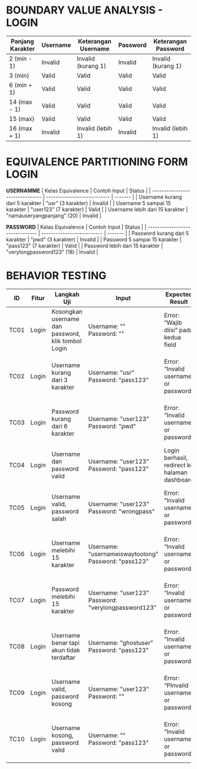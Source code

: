 # BOUNDARY VALUE ANALYSIS - LOGIN

| Panjang Karakter | Username | Keterangan Username | Password | Keterangan Password |
| ---------------- | -------- | ------------------- | -------- | ------------------- |
| 2 (min - 1)      | Invalid  | Invalid (kurang 1)  | Invalid  | Invalid (kurang 1)  |
| 3 (min)          | Valid    | Valid               | Valid    | Valid               |
| 6 (min + 1)      | Valid    | Valid               | Valid    | Valid               |
| 14 (max - 1)     | Valid    | Valid               | Valid    | Valid               |
| 15 (max)         | Valid    | Valid               | Valid    | Valid               |
| 16 (max + 1)     | Invalid  | Invalid (lebih 1)   | Invalid  | Invalid (lebih 1)   |

# EQUIVALENCE PARTITIONING FORM LOGIN

**USERNAMME**
| Kelas Equivalence               | Contoh Input                | Status  |
| ------------------------------- | --------------------------- | ------- |
| Username kurang dari 5 karakter | "usr" (3 karakter)          | Invalid |
| Username 5 sampai 15 karakter   | "user123" (7 karakter)      | Valid   |
| Username lebih dari 15 karakter | "namauseryangpanjang" (20) | Invalid |

**PASSWORD**
| Kelas Equivalence               | Contoh Input               | Status  |
| ------------------------------- | -------------------------- | ------- |
| Password kurang dari 5 karakter | "pwd" (3 karakter)         | Invalid |
| Password 5 sampai 15 karakter   | "pass123" (7 karakter)     | Valid   |
| Password lebih dari 15 karakter | "verylongpassword123" (18) | Invalid |

# BEHAVIOR TESTING  
| ID   | Fitur | Langkah Uji                                        | Input                                                   | Expected Result                               | Actual | Status |
| ---- | ----- | -------------------------------------------------- | ------------------------------------------------------- | --------------------------------------------- | ------ | ------ |
| TC01 | Login | Kosongkan username dan password, klik tombol Login | Username: ""<br>Password: ""                            | Error: “Wajib diisi” pada kedua field         | Muncul pesan " tidak boleh kosong"        | ✅ Passed       |
| TC02 | Login | Username kurang dari 3 karakter                    | Username: "usr"<br>Password: "pass123"                  | Error: “Invalid username or password”          | Muncul pesan Invalid username or password       |   ✅ Passed     |
| TC03 | Login | Password kurang dari 6 karakter                    | Username: "user123"<br>Password: "pwd"                  | Error: “Invalid username or password”          |   Muncul pesan Invalid username or password     | ✅ Passed       |
| TC04 | Login | Username dan password valid                        | Username: "user123"<br>Password: "pass123"              | Login berhasil, redirect ke halaman dashboard |    Diarahkan ke halaman Dashboard    |   ✅ Passed     |
| TC05 | Login | Username valid, password salah                     | Username: "user123"<br>Password: "wrongpass"            | Error: “Invalid username or password”         |  Muncul pesan Invalid username or password      |    ✅ Passed    |
| TC06 | Login | Username melebihi 15 karakter                      | Username: "usernameiswaytoolong"<br>Password: "pass123" | Error: “Invalid username or password”        |   Muncul pesan Invalid username or password     | ✅ Passed       |
| TC07 | Login | Password melebihi 15 karakter                      | Username: "user123"<br>Password: "verylongpassword123"  | Error: “Invalid username or password”        |  Muncul pesan Invalid username or password      |  ✅ Passed      |
| TC08 | Login | Username benar tapi akun tidak terdaftar           | Username: "ghostuser"<br>Password: "pass123"            | Error: “Invalid username or password”                 |  Muncul pesan Invalid username or password      |  ✅ Passed      |
| TC09 | Login | Username valid, password kosong                    | Username: "user123"<br>Password: ""                     | Error: “PInvalid username or password”                 |   Muncul pesan Invalid username or password     |   ✅ Passed     |
| TC10 | Login | Username kosong, password valid                    | Username: ""<br>Password: "pass123"                     | Error: “Invalid username or password”                 |     Muncul pesan Invalid username or password   |  ✅ Passed      |
